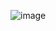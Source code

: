 
![image](https://user-images.githubusercontent.com/100144278/230740522-fab00687-e065-4187-bf26-cc2cff729370.png)
